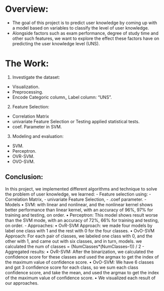 <h1>Overview:</h1>
<ul>
<li> The goal of this project is to predict user knowledge by
coming up with a model based on variables to classify the
level of user knowledge.
<li> Alongside factors such as exam performance, degree of study
time and other such features, we want to explore the effect
these factors have on predicting the user knowledge level
(UNS).
</ul>

<h1>The Work:</h1>

1. Investigate the dataset:
- Visualization.
- Preprocessing.
- Encode Categoric column_ Label column: “UNS”.
2. Feature Selection:
 - Correlation Matrix
 - univariate Feature Selection or Testing applied statistical tests.
 - coef. Parameter in SVM.
3. Modeling and evaluation:
 - SVM.
 - Perceptron.
 - OVR-SVM.
 - OVO-SVM.
 
 

<h2>Conclusion:</h2>
In this project, we implemented different algorithms and technique to solve the problem
of user knowledge, we learned:
- Feature selection using: - Correlation Matrix, - univariate Feature Selection, - .coef
parameter.
- Models
• SVM: with linear and nonlinear, and the nonlinear kernel shows better performance
than linear kernel, with an accuracy of 96%, 97% for training and testing, on order.
• Perceptron: This model shows result worse than the SVM mode, with an accuracy
of 72%, 66% for training and testing, on order.
- Approaches:
• OvR-SVM Approach: we made four models by label one class with 1 and the rest
with 0 for the four classes.
• OvO-SVM Approach: For each pair of classes, we labeled one class with 0, and the
other with 1, and came out with six classes, and in turn, models.
we calculated the num of classes = (NumClasses*(NumClasses–1)) / 2
- Aggregated results:
• OvR-SVM: After the binarization, we calculated the confidence score for these
classes and used the argmax to get the index of the maximum value of confidence
score.
• OvO-SVM: We have 6 classes and got 3 confidence score for each class, so we sum
each class confidence score, and take the mean, and used the argmax to get the index
of the maximum value of confidence score.
• We visualized each result of our approaches.

